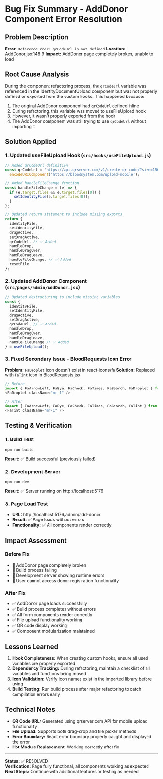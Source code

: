 # Bug Fix Summary - AddDonor Component Error Resolution

## Problem Description
**Error:** `ReferenceError: qrCodeUrl is not defined`
**Location:** AddDonor.jsx:148:9
**Impact:** AddDonor page completely broken, unable to load

## Root Cause Analysis
During the component refactoring process, the `qrCodeUrl` variable was referenced in the IdentityDocumentUpload component but was not properly defined or exported from the custom hooks. This happened because:

1. The original AddDonor component had `qrCodeUrl` defined inline
2. During refactoring, this variable was moved to useFileUpload hook
3. However, it wasn't properly exported from the hook
4. The AddDonor component was still trying to use `qrCodeUrl` without importing it

## Solution Applied

### 1. Updated useFileUpload Hook (`src/hooks/useFileUpload.js`)
```javascript
// Added qrCodeUrl definition
const qrCodeUrl = 'https://api.qrserver.com/v1/create-qr-code/?size=150x150&data=' + 
  encodeURIComponent('https://bloodsystem.com/upload-mobile');

// Added handleFileChange function
const handleFileChange = (e) => {
  if (e.target.files && e.target.files[0]) {
    setIdentityFile(e.target.files[0]);
  }
};

// Updated return statement to include missing exports
return {
  identityFile,
  setIdentityFile,
  dragActive,
  setDragActive,
  qrCodeUrl, // ✅ Added
  handleDrop,
  handleDragOver,
  handleDragLeave,
  handleFileChange, // ✅ Added
  resetFile
};
```

### 2. Updated AddDonor Component (`src/pages/admin/AddDonor.jsx`)
```javascript
// Updated destructuring to include missing variables
const {
  identityFile,
  setIdentityFile,
  dragActive,
  setDragActive,
  qrCodeUrl, // ✅ Added
  handleDrop,
  handleDragOver,
  handleDragLeave,
  handleFileChange // ✅ Added
} = useFileUpload();
```

### 3. Fixed Secondary Issue - BloodRequests Icon Error
**Problem:** `FaDroplet` icon doesn't exist in react-icons/fa
**Solution:** Replaced with `FaTint` icon in BloodRequests.jsx

```javascript
// Before
import { FaArrowLeft, FaEye, FaCheck, FaTimes, FaSearch, FaDroplet } from 'react-icons/fa';
<FaDroplet className="mr-1" />

// After  
import { FaArrowLeft, FaEye, FaCheck, FaTimes, FaSearch, FaTint } from 'react-icons/fa';
<FaTint className="mr-1" />
```

## Testing & Verification

### 1. Build Test
```bash
npm run build
```
**Result:** ✅ Build successful (previously failed)

### 2. Development Server
```bash
npm run dev
```
**Result:** ✅ Server running on http://localhost:5176

### 3. Page Load Test
- **URL:** http://localhost:5176/admin/add-donor
- **Result:** ✅ Page loads without errors
- **Functionality:** ✅ All components render correctly

## Impact Assessment

### Before Fix
- 🔴 AddDonor page completely broken
- 🔴 Build process failing
- 🔴 Development server showing runtime errors
- 🔴 User cannot access donor registration functionality

### After Fix
- ✅ AddDonor page loads successfully
- ✅ Build process completes without errors
- ✅ All form components render correctly
- ✅ File upload functionality working
- ✅ QR code display working
- ✅ Component modularization maintained

## Lessons Learned

1. **Hook Completeness:** When creating custom hooks, ensure all used variables are properly exported
2. **Dependency Tracking:** During refactoring, maintain a checklist of all variables and functions being moved
3. **Icon Validation:** Verify icon names exist in the imported library before using
4. **Build Testing:** Run build process after major refactoring to catch compilation errors early

## Technical Notes

- **QR Code URL:** Generated using qrserver.com API for mobile upload functionality
- **File Upload:** Supports both drag-drop and file picker methods
- **Error Boundary:** React error boundary properly caught and displayed the error
- **Hot Module Replacement:** Working correctly after fix

---
**Status:** ✅ RESOLVED  
**Verification:** Page fully functional, all components working as expected  
**Next Steps:** Continue with additional features or testing as needed
